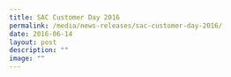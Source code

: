 ```yaml
---
title: SAC Customer Day 2016
permalink: /media/news-releases/sac-customer-day-2016/
date: 2016-06-14
layout: post
description: ""
image: ""
---
```

